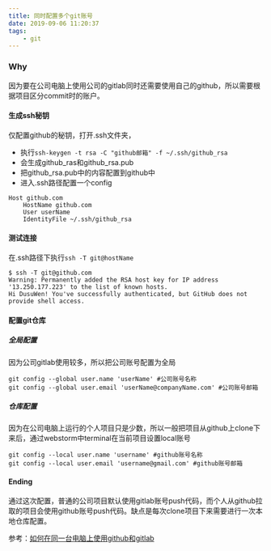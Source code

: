 ```yaml
---
title: 同时配置多个git账号
date: 2019-09-06 11:20:37
tags:
	- git
---
```


### Why

因为要在公司电脑上使用公司的gitlab同时还需要使用自己的github，所以需要根据项目区分commit时的账户。
<!-- more -->
#### 生成ssh秘钥

仅配置github的秘钥，打开.ssh文件夹，

* 执行`ssh-keygen -t rsa -C "github邮箱" -f ~/.ssh/github_rsa`
* 会生成github_ras和github_rsa.pub
* 把github_rsa.pub中的内容配置到github中
* 进入.ssh路径配置一个config

```
Host github.com
    HostName github.com
    User userName
    IdentityFile ~/.ssh/github_rsa
```

#### 测试连接

在.ssh路径下执行`ssh -T git@hostName`

```
$ ssh -T git@github.com
Warning: Permanently added the RSA host key for IP address '13.250.177.223' to the list of known hosts.
Hi DusuWen! You've successfully authenticated, but GitHub does not provide shell access.
```

#### 配置git仓库

##### 全局配置

因为公司gitlab使用较多，所以把公司账号配置为全局

```
git config --global user.name 'userName' #公司账号名称
git config --global user.email 'userName@companyName.com' #公司账号邮箱
```

##### 仓库配置

因为在公司电脑上运行的个人项目只是少数，所以一般把项目从github上clone下来后，通过webstorm中terminal在当前项目设置local账号

```
git config --local user.name 'username' #github账号名称
git config --local user.email 'username@gmail.com' #github账号邮箱
```

#### Ending

通过这次配置，普通的公司项目默认使用gitlab账号push代码，而个人从github拉取的项目会使用github账号push代码。缺点是每次clone项目下来需要进行一次本地仓库配置。

参考：[如何在同一台电脑上使用github和gitlab]()
